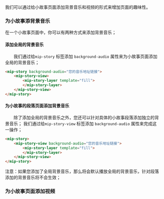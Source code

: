 我们可以通过给小故事页面添加背景音乐和视频的形式来增加页面的趣味性。

### 为小故事添背景音乐

在一个小故事页面中，你可以有两种方式来添加背景音乐；

#### 添加全局的背景音乐

​​&emsp;&emsp;我们通过给`mip-story` 标签添加 `background-audio` 属性来为小故事页面添加全局的背景音乐；

```html
<mip-story background-audio="您的音乐地址链接">
    <mip-story-view>
        <mip-story-layer template="fill">
        </mip-story-layer>
    </mip-story-view>
</mip-story>
```

#### 为小故事的段落页面添加背景音乐

​​&emsp;&emsp;除了添加全局的背景音乐之外，您还可以针对具体的小故事段落添加独立的背景音乐；
我们通过给`mip-story-view` 标签添加 `background-audio` 属性来完成这一操作；

```html
<mip-story>
    <mip-story-view background-audio="您的音乐地址链接">
        <mip-story-layer template="fill">
        </mip-story-layer>
    </mip-story-view>
</mip-story>
```

注意：如果您添加了全局背景音乐，那么将会默认播放全局的背景音乐，针对段落添加的背景音乐将不会生效；

### 为小故事页面添加视频


